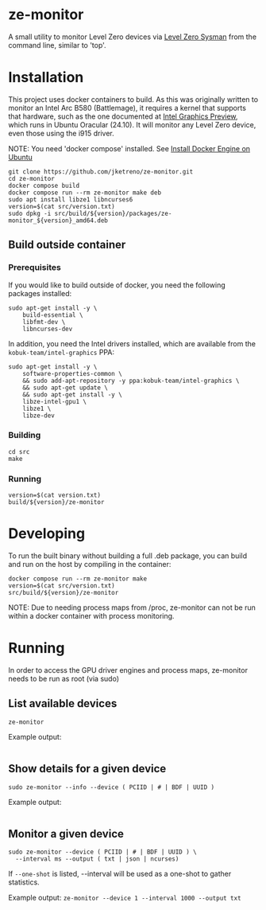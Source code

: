 # ze-monitor

A small utility to monitor Level Zero devices via 
[Level Zero Sysman](https://oneapi-src.github.io/level-zero-spec/level-zero/latest/sysman/PROG.html#sysman-programming-guide) 
from the command line, similar to 'top'.

# Installation

This project uses docker containers to build. As this was originally
written to monitor an Intel Arc B580 (Battlemage), it requires a
kernel that supports that hardware, such as the one documented
at [Intel Graphics Preview](https://github.com/canonical/intel-graphics-preview), which runs in Ubuntu Oracular (24.10). It will
monitor any Level Zero device, even those using the i915 driver.

NOTE: You need 'docker compose' installed. See [Install Docker Engine on Ubuntu](https://docs.docker.com/engine/install/ubuntu/)

```
git clone https://github.com/jketreno/ze-monitor.git
cd ze-monitor
docker compose build
docker compose run --rm ze-monitor make deb
sudo apt install libze1 libncurses6
version=$(cat src/version.txt)
sudo dpkg -i src/build/${version}/packages/ze-monitor_${version}_amd64.deb
```

## Build outside container

### Prerequisites

If you would like to build outside of docker, you need the following packages
installed:

```
sudo apt-get install -y \
    build-essential \
    libfmt-dev \
    libncurses-dev
```

In addition, you need the Intel drivers installed, which are available from the
`kobuk-team/intel-graphics` PPA:

```
sudo apt-get install -y \
    software-properties-common \
    && sudo add-apt-repository -y ppa:kobuk-team/intel-graphics \
    && sudo apt-get update \
    && sudo apt-get install -y \
    libze-intel-gpu1 \
    libze1 \
    libze-dev
```
### Building

```
cd src
make
```

### Running

```
version=$(cat version.txt)
build/${version}/ze-monitor
```

# Developing

To run the built binary without building a full .deb package, you can
build and run on the host by compiling in the container:

```
docker compose run --rm ze-monitor make
version=$(cat src/version.txt)
src/build/${version}/ze-monitor
```

NOTE: Due to needing process maps from /proc, ze-monitor can not be run
within a docker container with process monitoring.

# Running

In order to access the GPU driver engines and process maps, ze-monitor needs
to be run as root (via sudo)

## List available devices

```
ze-monitor
```

Example output:

```bash
```

## Show details for a given device

```
sudo ze-monitor --info --device ( PCIID | # | BDF | UUID )
```

Example output:

```bash
```

## Monitor a given device

```
sudo ze-monitor --device ( PCIID | # | BDF | UUID ) \
  --interval ms --output ( txt | json | ncurses)
```

If `--one-shot` is listed, --interval will be used as a one-shot
to gather statistics.

Example output: `ze-monitor --device 1 --interval 1000 --output txt`

```bash
```


